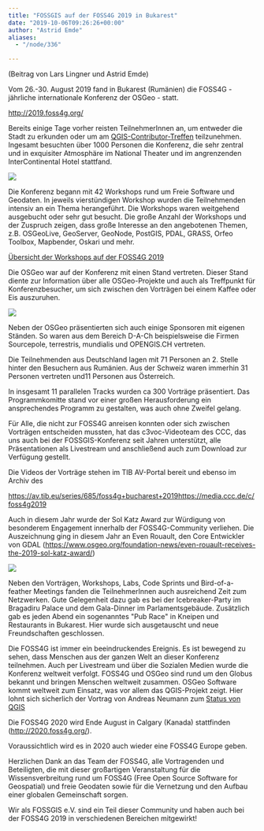 ```yaml
---
title: "FOSSGIS auf der FOSS4G 2019 in Bukarest"
date: "2019-10-06T09:26:26+00:00"
author: "Astrid Emde"
aliases:
  - "/node/336"

---
```


<p>(Beitrag von Lars Lingner und Astrid Emde)</p>

<p>Vom 26.-30. August 2019 fand in Bukarest (Rumänien) die FOSS4G - jährliche internationale
Konferenz der OSGeo - statt.</p>
<p><a href="http://2019.foss4g.org/" target="_blank">http://2019.foss4g.org/</a></p>

<p>Bereits einige Tage vorher reisten TeilnehmerInnen an, um entweder die Stadt zu erkunden oder um am <a href="https://github.com/qgis/QGIS/wiki/23rd-Contributors-Meeting-in-Bucharest" target="_blank">QGIS-Contributor-Treffen</a> teilzunehmen. Ingesamt besuchten über 1000 Personen die Konferenz, die sehr zentral und in exquisiter Atmosphäre im National Theater und im angrenzenden InterContinental Hotel stattfand.</p>

<p><img src="/news/legacy/foss4g-group-foto.jpg"></p>

<p>Die Konferenz begann mit 42 Workshops rund um Freie Software und Geodaten. In jeweils vierstündigen Workshop wurden die Teilnehmenden intensiv an ein Thema herangeführt. Die Workshops waren weitgehend ausgebucht oder sehr gut besucht. Die große Anzahl der Workshops und der Zuspruch zeigen, dass große Interesse an den angebotenen Themen, z.B. OSGeoLive, GeoServer, GeoNode, PostGIS, PDAL, GRASS, Orfeo Toolbox, Mapbender, Oskari und mehr. 
</p>

<p><a href="https://2019.foss4g.org/schedule/workshops/" target="_blank">Übersicht der Workshops auf der FOSS4G 2019</a></p>

<p>
Die OSGeo war auf der Konferenz mit einen Stand vertreten. Dieser Stand diente zur Information über alle OSGeo-Projekte und auch als Treffpunkt für Konferenzbesucher, um sich zwischen den Vorträgen bei einem Kaffee oder Eis auszuruhen. 
</p>
<p>
<img src="/news/legacy/osgeo_booth.jpg">
</p>
<p>
Neben der OSGeo präsentierten sich auch einige Sponsoren mit eigenen Ständen. So waren aus dem Bereich D-A-Ch beispielsweise die Firmen Sourcepole, terrestris, mundialis und OPENGIS.CH vertreten.
</p>

<p>Die Teilnehmenden aus Deutschland lagen mit 71 Personen an 2. Stelle hinter den Besuchern aus Rumänien. Aus der Schweiz waren immerhin 31 Personen vertreten und11 Personen aus Österreich.</p>

<p>In insgesamt 11 parallelen Tracks wurden ca 300 Vorträge präsentiert. Das
Programmkomitte stand vor einer großen Herausforderung ein ansprechendes
Programm zu gestalten, was auch ohne Zweifel gelang.</p>

<p>Für Alle, die nicht zur FOSS4G anreisen konnten oder sich zwischen Vorträgen
entscheiden mussten, hat das c3voc-Videoteam des CCC, das uns auch bei der FOSSGIS-Konferenz seit Jahren unterstützt, alle Präsentationen als Livestream und anschließend auch zum Download zur Verfügung gestellt.</p>

<p>Die Videos der Vorträge stehen im TIB AV-Portal bereit und ebenso im Archiv des</p>

<p><a href="https://av.tib.eu/series/685/foss4g+bucharest+2019" target="_blank">https://av.tib.eu/series/685/foss4g+bucharest+2019</a><a href="https://media.ccc.de/c/foss4g2019" target="_blank">https://media.ccc.de/c/foss4g2019</a></p>

<p>Auch in diesem Jahr wurde der Sol Katz Award zur Würdigung von besonderem Engagement innerhalb der FOSS4G-Community verliehen. Die Auszeichnung ging in diesem Jahr an Even Rouault, den Core Entwickler von GDAL (<a href="https://www.osgeo.org/foundation-news/even-rouault-receives-the-2019-sol-katz-award/" target="_blank">https://www.osgeo.org/foundation-news/even-rouault-receives-the-2019-sol-katz-award/</a>)</p>

<p>
	<img src="/news/legacy/solkatz2019_even.jpg">
</p>

<p>Neben den Vorträgen, Workshops, Labs, Code Sprints und Bird-of-a-feather Meetings fanden die TeilnehmerInnen auch ausreichend Zeit zum Netzwerken. Gute Gelegenheit dazu gab es bei der Icebreaker-Party im Bragadiru Palace und dem Gala-Dinner im Parlamentsgebäude. Zusätzlich gab es jeden Abend ein sogenanntes "Pub Race" in Kneipen und Restaurants in Bukarest. Hier wurde sich ausgetauscht und neue Freundschaften geschlossen.</p>

<p>Die FOSS4G ist immer ein beeindruckendes Ereignis. Es ist bewegend zu sehen, dass Menschen aus der ganzen Welt an dieser Konferenz teilnehmen. Auch per Livestream und über die Sozialen Medien wurde die Konferenz weltweit verfolgt. FOSS4G und OSGeo sind rund um den Globus bekannt und bringen Menschen weltweit zusammen. OSGeo Software kommt weltweit zum Einsatz, was vor allem das QGIS-Projekt zeigt. Hier lohnt sich sicherlich der Vortrag von Andreas Neumann zum <a href="https://docs.google.com/presentation/d/1D6WAnmH-1O448HlUiFaDmMoPnTR4EqDf2BHcQl5a4ZM/edit#slide=id.p" target="_blank">Status von QGIS</a></p>

<p>Die FOSS4G 2020 wird Ende August in Calgary (Kanada) stattfinden (<a href="http://2020.foss4g.org/" target="_blank">http://2020.foss4g.org/</a>).</p>

<p>Voraussichtlich wird es in 2020 auch wieder eine FOSS4G Europe geben.</p>

<p>Herzlichen Dank an das Team der FOSS4G, alle Vortragenden und Beteiligten, die mit dieser großartigen Veranstaltung für die Wissensverbreitung rund um FOSS4G (Free Open Source Software for Geospatial) und freie Geodaten sowie für die Vernetzung und den Aufbau einer globalen Gemeinschaft sorgen.</p>

<p>Wir als FOSSGIS e.V. sind ein Teil dieser Community und haben auch bei der FOSS4G 2019 in verschiedenen Bereichen mitgewirkt!</p>
